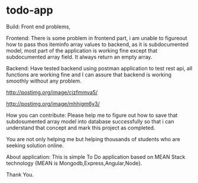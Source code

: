 # todo-app

Build: Front end problems,

Frontend: There is some problem in frontend part, i am unable to figureout how to pass thos iteminfo array values to backend, as it is subdocumented model, most part of the application is working fine except that subdocumented array field. It always return an empty array.

Backend: Have tested backend using postman application to test rest api, all functions are working fine and I can assure that backend is working smoothly without any problem.

http://postimg.org/image/cjzfmmva5/

http://postimg.org/image/mhhjgm6y3/

How you can contribute: Please help me to figure out how to save that subdosumented array model into database successfully so that i can understand that concept and mark this project as completed.

You are not only helping me but helping thousands of students who are seeking solution online.

About application: This is simple To Do application based on MEAN Stack technology {MEAN is Mongodb,Express,Angular,Node}.

Thank You.
